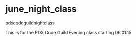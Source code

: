 # june_night_class
pdxcodeguildnightclass


This is for the PDX Code Guild Evening class starting 06.01.15
